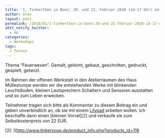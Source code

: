 ```yaml
---
title: '1. Tinkerthon in Bonn: 20. und 21. Februar 2010 (14-17 Uhr) im Haus Müllestumpe'
author: olav
layout: post
permalink: /2010/01/1-tinkerthon-in-bonn-20-und-21-februar-2010-14-17-uhr-im-haus-mullestumpe/
aktt_notify_twitter:
  - no
categories:
  - Workshops
tags:
  - Termin
---
```

Thema &#8220;Feuerwesen&#8221;. Gemalt, geleimt, gebaut, geschnitten, gedruckt, gespielt, getanzt.

Im Rahmen der offenen Werkstatt in den Atelierräumen des Haus Müllestumpe werden wir die entstehenden Werke mit blinkenden Leuchtdioden, kleinen Lautsprechern Schaltern und Sensoren ausstatten und so zum Leben erwecken.

Teilnehmer tragen sich bitte als Kommentar zu diesem Beitrag ein und geben unverbindlich an, ob sie mit einem [Lilypad][1] arbeiten wollen. Ich beschaffe dann einen [kleinen Vorrat][2] und verkaufe sie zum Selbstkostenpreis von 22 EUR.

 [1]: http://web.media.mit.edu/~leah/LilyPad/index.html
 [2]: ](http://www.tinkersoup.de/product_info.php?products_id=119